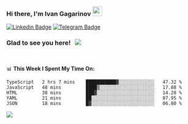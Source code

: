 ### Hi there, I'm Ivan Gagarinov <img src="https://media.giphy.com/media/hvRJCLFzcasrR4ia7z/giphy.gif" width="25px">

[![Linkedin Badge](https://img.shields.io/badge/-LinkedIn-0e76a8?style=flat-square&logo=Linkedin&logoColor=white)](https://linkedin.com/in/ivan-gagarinov-142ba3141/)
[![Telegram Badge](https://img.shields.io/badge/-Telegram-0088cc?style=flat-square&logo=Telegram&logoColor=white)](https://t.me/igagarinov)

### Glad to see you here! &nbsp; ![](https://visitor-badge.glitch.me/badge?page_id=dzencot.dzencot)

</br>

📊 **This Week I Spent My Time On:**
<!--START_SECTION:waka-->
```text
TypeScript   2 hrs 7 mins    ███████████▓░░░░░░░░░░░░░   47.32 % 
JavaScript   48 mins         ████▒░░░░░░░░░░░░░░░░░░░░   17.88 % 
HTML         38 mins         ███▓░░░░░░░░░░░░░░░░░░░░░   14.28 % 
YAML         21 mins         ██░░░░░░░░░░░░░░░░░░░░░░░   07.95 % 
JSON         18 mins         █▓░░░░░░░░░░░░░░░░░░░░░░░   06.80 % 
```
<!--END_SECTION:waka-->

[![](https://github-readme-stats.vercel.app/api?username=dzencot&theme=gruvbox)](https://github.com/dzencot)
